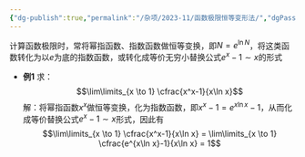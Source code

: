 ```yaml
---
{"dg-publish":true,"permalink":"/杂项/2023-11/函数极限恒等变形法/","dgPassFrontmatter":true}
---
```


计算函数极限时，常将幂指函数、指数函数做恒等变换，即$N=e^{\ln N}$，将这类函数转化为以$e$为底的指数函数，或转化成等价无穷小替换公式$e^x-1 \sim x$的形式
- **例1**
	求：
	$$\lim\limits_{x \to 1} \cfrac{x^x-1}{x\ln x}$$
	解：将幂指函数$x^x$做恒等变换，化为指数函数，即$x^x-1=e^{x\ln x}-1$，从而化成等价替换公式$e^x-1\sim x$形式，因此有
	$$\lim\limits_{x \to 1} \cfrac{x^x-1}{x\ln x} = \lim\limits_{x \to 1} \cfrac{e^{x\ln x}-1}{x\ln x} = 1$$